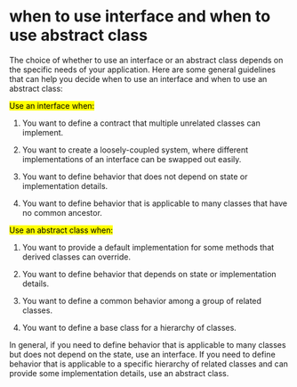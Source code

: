 # when to use interface and when to use abstract class

The choice of whether to use an interface or an abstract class depends on the specific needs of your application. Here are some general guidelines that can help you decide when to use an interface and when to use an abstract class:

<mark>Use an interface when:</mark>

1. You want to define a contract that multiple unrelated classes can implement.
    
2. You want to create a loosely-coupled system, where different implementations of an interface can be swapped out easily.
    
3. You want to define behavior that does not depend on state or implementation details.
    
4. You want to define behavior that is applicable to many classes that have no common ancestor.
    

<mark>Use an abstract class when:</mark>

1. You want to provide a default implementation for some methods that derived classes can override.
    
2. You want to define behavior that depends on state or implementation details.
    
3. You want to define a common behavior among a group of related classes.
    
4. You want to define a base class for a hierarchy of classes.
    

In general, if you need to define behavior that is applicable to many classes but does not depend on the state, use an interface. If you need to define behavior that is applicable to a specific hierarchy of related classes and can provide some implementation details, use an abstract class.